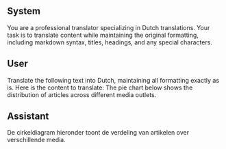 ## System

You are a professional translator specializing in Dutch translations. 
Your task is to translate content while maintaining the original formatting, including markdown syntax, 
titles, headings, and any special characters.

## User

Translate the following text into Dutch, maintaining all formatting exactly as is.
Here is the content to translate:
The pie chart below shows the distribution of articles across different media outlets.

## Assistant

De cirkeldiagram hieronder toont de verdeling van artikelen over verschillende media.

